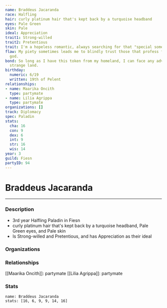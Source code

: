 ```yaml
---
name: Braddeus Jacaranda
race: Halfling
hair: curly platinum hair that's kept back by a turquoise headband
eyes: Pale Green
skin: Pale
ideal: Appreciation
trait1: Strong-willed
trait2: Pretentious
trait: I'm a hopeless romantic, always searching for that "special someone."
flaw: My piety sometimes leads me to blindly trust those that profess faith in my
  god.
bond: So long as I have this token from my homeland, I can face any adversity in this
  strange land.
birthday:
  numeric: 6/19
  written: 19th of Pelent
relationships:
- name: Maarika Oncith
  type: partymate
- name: Lilia Agrippa
  type: partymate
organizations: []
track: Diplomacy
spec: Paladin
stats:
  cha: 16
  con: 9
  dex: 6
  int: 9
  str: 16
  wis: 14
year: 3
guild: Fiesn
partyID: 94
---
```

# Braddeus Jacaranda
---
### Description
- 3rd year Halfling Paladin in Fiesn
- curly platinum hair that's kept back by a turquoise headband, Pale Green eyes, and Pale skin
- Is Strong-willed and Pretentious, and has Appreciation as their ideal

### Organizations
### Relationships
[[Maarika Oncith]]: partymate
[[Lilia Agrippa]]: partymate
### Stats
```statblock
name: Braddeus Jacaranda
stats: [16, 6, 9, 9, 14, 16]
```